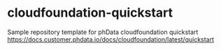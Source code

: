 # cloudfoundation-quickstart
Sample repository template for phData cloudfoundation  quickstart https://docs.customer.phdata.io/docs/cloudfoundation/latest/quickstart
